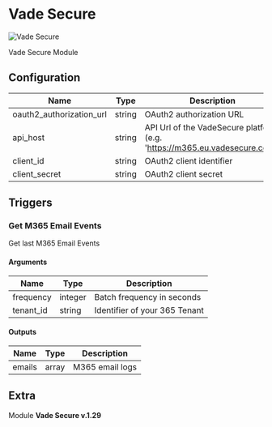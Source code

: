 # Vade Secure


![Vade Secure](../../assets/playbooks/library/vade-secure.png)


Vade Secure Module

## Configuration



| Name      |  Type   |  Description  |
| --------- | ------- | --------------------------- |
| oauth2_authorization_url | string | OAuth2 authorization URL |
| api_host | string | API Url of the VadeSecure platform (e.g. 'https://m365.eu.vadesecure.com') |
| client_id | string | OAuth2 client identifier |
| client_secret | string | OAuth2 client secret |





## Triggers

### Get M365 Email Events

Get last M365 Email Events



#### Arguments
| Name      |  Type   |  Description  |
| --------- | ------- | --------------------------- |
| frequency | integer | Batch frequency in seconds |
| tenant_id | string | Identifier of your 365 Tenant |






#### Outputs
| Name      |  Type   |  Description  |
| --------- | ------- | --------------------------- |
| emails | array | M365 email logs |















## Extra

Module **Vade Secure v.1.29**
